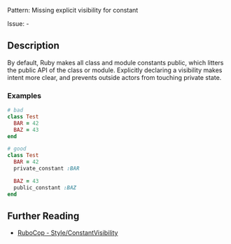 Pattern: Missing explicit visibility for constant

Issue: -

## Description

By default, Ruby makes all class and module constants public, which litters the public API of the class or module. Explicitly declaring a visibility makes intent more clear, and prevents outside actors from touching private state.

### Examples

```ruby
# bad
class Test
  BAR = 42
  BAZ = 43
end

# good
class Test
  BAR = 42
  private_constant :BAR

  BAZ = 43
  public_constant :BAZ
end
```

## Further Reading

* [RuboCop - Style/ConstantVisibility](https://docs.rubocop.org/rubocop/cops_style.html#styleconstantvisibility)
